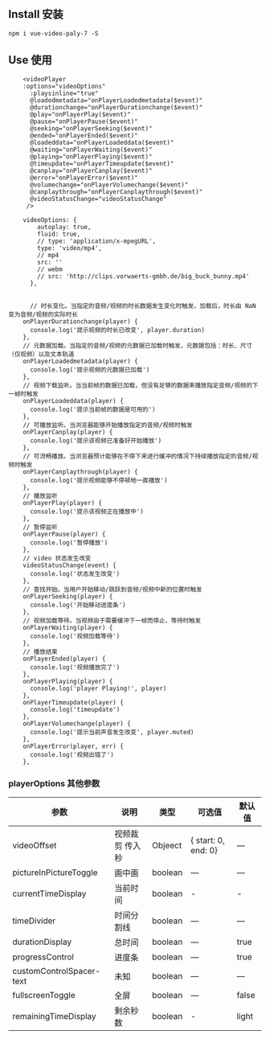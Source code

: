 <!--
 * @Author: zhengzhangxu 452436275@qq.com
 * @Date: 2021-05-08 15:51:34
 * @LastEditors: zzx 452436275@qq.com
 * @LastEditTime: 2022-08-17 11:21:16
 * @FilePath: /vue-video-play-7/README.md
 * @Description: 这是默认设置,请设置`customMade`, 打开koroFileHeader查看配置 进行设置: https://github.com/OBKoro1/koro1FileHeader/wiki/%E9%85%8D%E7%BD%AE
-->

## Install 安装
```shell
npm i vue-video-paly-7 -S
```

## Use 使用
```shell
    <videoPlayer 
    :options="videoOptions"
      :playsinline="true"
      @loadedmetadata="onPlayerLoadedmetadata($event)"
      @durationchange="onPlayerDurationchange($event)"
      @play="onPlayerPlay($event)"
      @pause="onPlayerPause($event)"
      @seeking="onPlayerSeeking($event)"
      @ended="onPlayerEnded($event)"
      @loadeddata="onPlayerLoadeddata($event)"
      @waiting="onPlayerWaiting($event)"
      @playing="onPlayerPlaying($event)"
      @timeupdate="onPlayerTimeupdate($event)"
      @canplay="onPlayerCanplay($event)"
      @error="onPlayerError($event)"
      @volumechange="onPlayerVolumechange($event)"
      @canplaythrough="onPlayerCanplaythrough($event)"
      @videoStatusChange="videoStatusChange"
     />

    videoOptions: {
        autoplay: true,
        fluid: true,
        // type: 'application/x-mpegURL',
        type: 'video/mp4',
        // mp4
        src: ''
        // webm
        // src: 'http://clips.vorwaerts-gmbh.de/big_buck_bunny.mp4'
      },


      // 时长变化。当指定的音频/视频的时长数据发生变化时触发，加载后，时长由 NaN 变为音频/视频的实际时长
    onPlayerDurationchange(player) {
      console.log('提示视频的时长已改变', player.duration)
    },
    // 元数据加载。当指定的音频/视频的元数据已加载时触发，元数据包括：时长、尺寸（仅视频）以及文本轨道
    onPlayerLoadedmetadata(player) {
      console.log('提示视频的元数据已加载')
    },
    // 视频下载监听。当当前帧的数据已加载，但没有足够的数据来播放指定音频/视频的下一帧时触发
    onPlayerLoadeddata(player) {
      console.log('提示当前帧的数据是可用的')
    },
    // 可播放监听。当浏览器能够开始播放指定的音频/视频时触发
    onPlayerCanplay(player) {
      console.log('提示该视频已准备好开始播放')
    },
    // 可流畅播放。当浏览器预计能够在不停下来进行缓冲的情况下持续播放指定的音频/视频时触发
    onPlayerCanplaythrough(player) {
      console.log('提示视频能够不停顿地一直播放')
    },
    // 播放监听
    onPlayerPlay(player) {
      console.log('提示该视频正在播放中')
    },
    // 暂停监听
    onPlayerPause(player) {
      console.log('暂停播放')
    },
    // video 状态发生改变
    videoStatusChange(event) {
      console.log('状态发生改变')
    },
    // 查找开始。当用户开始移动/跳跃到音频/视频中新的位置时触发
    onPlayerSeeking(player) {
      console.log('开始移动进度条')
    },
    // 视频加载等待。当视频由于需要缓冲下一帧而停止，等待时触发
    onPlayerWaiting(player) {
      console.log('视频加载等待')
    },
    // 播放结束
    onPlayerEnded(player) {
      console.log('视频播放完了')
    },
    onPlayerPlaying(player) {
      console.log('player Playing!', player)
    },
    onPlayerTimeupdate(player) {
      console.log('timeupdate')
    },
    onPlayerVolumechange(player) {
      console.log('提示当前声音发生改变', player.muted)
    },
    onPlayerError(player, err) {
      console.log('视频出错了')
    },

```
### playerOptions 其他参数
| 参数      | 说明          | 类型      | 可选值                           | 默认值  |
|---------- |-------------- |---------- |--------------------------------  |-------- |
| videoOffset | 视频裁剪 传入秒 | Objeect | { start: 0, end: 0} | — |
| pictureInPictureToggle | 画中画 | boolean | — | — |
| currentTimeDisplay | 当前时间 | boolean | - | - |
| timeDivider | 时间分割线 | boolean | — | — |
| durationDisplay | 总时间 | boolean | — | true |
| progressControl | 进度条 | boolean | — | true |
| customControlSpacer-text | 未知 | boolean | — | — |
| fullscreenToggle | 全屏 | boolean | — | false |
| remainingTimeDisplay | 剩余秒数 | boolean | - | light |